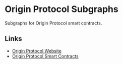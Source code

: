 # Origin Protocol Subgraphs
Subgraphs for Origin Protocol smart contracts.

## Links
- [Origin Protocol Website](https://www.originprotocol.com/en/)
- [Origin Protocol Smart Contracts](https://etherscan.io/accounts/label/origin-protocol)